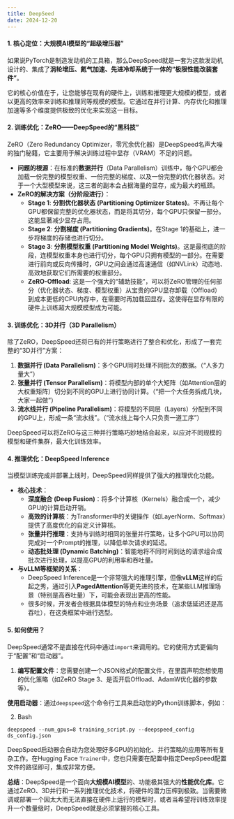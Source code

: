 ```yaml
---
title: DeepSeed
date: 2024-12-20
---
```


#### **1. 核心定位：大规模AI模型的“超级增压器”**
如果说PyTorch是制造发动机的工具箱，那么DeepSpeed就是一套为这款发动机设计的、集成了**涡轮增压、氮气加速、先进冷却系统于一体的“极限性能改装套件”**。

它的核心价值在于，让您能够在现有的硬件上，训练和推理更大规模的模型，或者以更高的效率来训练和推理同等规模的模型。它通过在并行计算、内存优化和推理加速等多个维度提供极致的优化来实现这一目标。

#### **2. 训练优化：ZeRO——DeepSpeed的“黑科技”**
ZeRO（Zero Redundancy Optimizer，零冗余优化器）是DeepSpeed名声大噪的独门秘籍，它主要用于解决训练过程中显存（VRAM）不足的问题。

+ **问题的根源**：在标准的**数据并行**（Data Parallelism）训练中，每个GPU都会加载一份完整的模型权重、一份完整的梯度、以及一份完整的优化器状态。对于一个大型模型来说，这三者的副本会占据海量的显存，成为最大的瓶颈。
+ **ZeRO的解决方案（分阶段进行）**：
    - **Stage 1**: **分割优化器状态 (Partitioning Optimizer States)**。不再让每个GPU都保留完整的优化器状态，而是将其切分，每个GPU只保留一部分。这能显著减少显存占用。
    - **Stage 2**: **分割梯度 (Partitioning Gradients)**。在Stage 1的基础上，进一步将梯度的存储也进行切分。
    - **Stage 3**: **分割模型权重 (Partitioning Model Weights)**。这是最彻底的阶段，连模型权重本身也进行切分，每个GPU只拥有模型的一部分。在需要进行前向或反向传播时，GPU之间会通过高速通信（如NVLink）动态地、高效地获取它们所需要的权重部分。
    - **ZeRO-Offload**: 这是一个强大的“辅助技能”，可以将ZeRO管理的任何部分（优化器状态、梯度、模型权重）从宝贵的GPU显存卸载（Offload）到成本更低的CPU内存中，在需要时再加载回显存。这使得在显存有限的硬件上训练超大规模模型成为可能。

#### **3. 训练优化：3D并行（3D Parallelism）**
除了ZeRO，DeepSpeed还将已有的并行策略进行了整合和优化，形成了一套完整的“3D并行”方案：

1. **数据并行 (Data Parallelism)**：多个GPU同时处理不同批次的数据。（“人多力量大”）
2. **张量并行 (Tensor Parallelism)**：将模型内部的单个大矩阵（如Attention层的大权重矩阵）切分到不同的GPU上进行协同计算。（“把一个大任务拆成几块，大家一起做”）
3. **流水线并行 (Pipeline Parallelism)**：将模型的不同层（Layers）分配到不同的GPU上，形成一条“流水线”。（“流水线上每个人只负责一道工序”）

DeepSpeed可以将ZeRO与这三种并行策略巧妙地结合起来，以应对不同规模的模型和硬件集群，最大化训练效率。

#### **4. 推理优化：DeepSpeed Inference**
当模型训练完成并部署上线时，DeepSpeed同样提供了强大的推理优化功能。

+ **核心技术**：
    - **深度融合 (Deep Fusion)**：将多个计算核（Kernels）融合成一个，减少GPU的计算启动开销。
    - **高效的计算核**：为Transformer中的关键操作（如LayerNorm、Softmax）提供了高度优化的自定义计算核。
    - **张量并行推理**：支持与训练时相同的张量并行策略，让多个GPU可以协同完成对一个Prompt的推理，以降低单次请求的延迟。
    - **动态批处理 (Dynamic Batching)**：智能地将不同时间到达的请求组合成批次进行处理，以提高GPU的利用率和吞吐量。
+ **与vLLM等框架的关系**：
    - DeepSpeed Inference是一个非常强大的推理引擎，但像**vLLM**这样的后起之秀，通过引入**PagedAttention**等更先进的技术，在某些LLM推理场景（特别是高吞吐量）下，可能会表现出更高的性能。
    - 很多时候，开发者会根据具体模型的特点和业务场景（追求低延迟还是高吞吐），在这类框架中进行选型。

#### **5. 如何使用？**
DeepSpeed通常不是直接在代码中通过`import`来调用的。它的使用方式更偏向于“配置”和“启动器”。

1. **编写配置文件**：您需要创建一个JSON格式的配置文件，在里面声明您想使用的优化策略（如ZeRO Stage 3、是否开启Offload、AdamW优化器的参数等）。

**使用启动器**：通过`deepspeed`这个命令行工具来启动您的Python训练脚本，例如：

2. Bash

```plain
deepspeed --num_gpus=8 training_script.py --deepspeed_config ds_config.json
```

DeepSpeed启动器会自动为您处理好多GPU的初始化、并行策略的应用等所有复杂工作。在Hugging Face `Trainer`中，您也只需要在配置中指定DeepSpeed配置文件的路径即可，集成非常方便。

**总结**：DeepSpeed是一个面向**大规模AI模型**的、功能极其强大的**性能优化库**。它通过ZeRO、3D并行和一系列推理优化技术，将硬件的潜力压榨到极致。当需要微调或部署一个因太大而无法直接在硬件上运行的模型时，或者当希望将训练效率提升一个数量级时，DeepSpeed就是必须掌握的核心工具。


